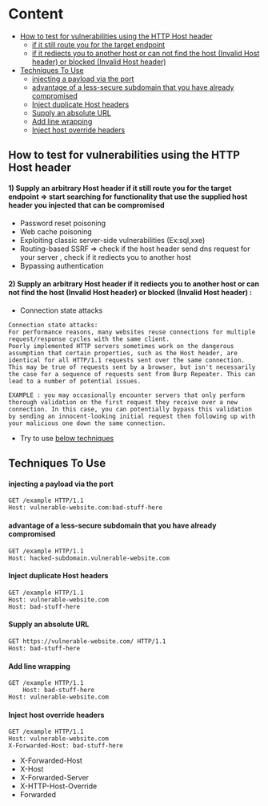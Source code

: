 
# Content 
- [How to test for vulnerabilities using the HTTP Host header](#how-to-test-for-vulnerabilities-using-the-http-host-header)
  - [if it still route you for the target endpoint](#1-supply-an-arbitrary-host-header-if-it-still-route-you-for-the-target-endpoint--start-searching-for-functionality-that-use-the-supplied-host-header-you-injected-that-can-be-compromised)
  - [if it rediects you to another host or can not find the host (Invalid Host header) or blocked (Invalid Host header)](#2-supply-an-arbitrary-host-header-if-it-rediects-you-to-another-host-or-can-not-find-the-host-invalid-host-header-or-blocked-invalid-host-header-)
- [Techniques To Use](#techniques-to-use)
  - [injecting a payload via the port](#injecting-a-payload-via-the-port)
  - [advantage of a less-secure subdomain that you have already compromised](#advantage-of-a-less-secure-subdomain-that-you-have-already-compromised)
  - [Inject duplicate Host headers](#inject-duplicate-host-headers)
  - [Supply an absolute URL](#supply-an-absolute-url)
  - [Add line wrapping](#add-line-wrapping)
  - [Inject host override headers](#inject-host-override-headers)

## How to test for vulnerabilities using the HTTP Host header
#### 1) Supply an arbitrary Host header if it still route you for the target endpoint => start searching for functionality that use the supplied host header you injected that can be compromised 
- Password reset poisoning 
- Web cache poisoning
- Exploiting classic server-side vulnerabilities  (Ex:sql,xxe)
- Routing-based SSRF => check if the host header send dns request for your server , check if it rediects you to another host
- Bypassing authentication
#### 2) Supply an arbitrary Host header if it rediects you to another host or can not find the host (Invalid Host header) or blocked (Invalid Host header) : 
- Connection state attacks
```
Connection state attacks: 
For performance reasons, many websites reuse connections for multiple request/response cycles with the same client.
Poorly implemented HTTP servers sometimes work on the dangerous assumption that certain properties, such as the Host header, are identical for all HTTP/1.1 requests sent over the same connection.
This may be true of requests sent by a browser, but isn't necessarily the case for a sequence of requests sent from Burp Repeater. This can lead to a number of potential issues.

EXAMPLE : you may occasionally encounter servers that only perform thorough validation on the first request they receive over a new connection. In this case, you can potentially bypass this validation by sending an innocent-looking initial request then following up with your malicious one down the same connection. 
```
- Try to use [below techniques](#techniques-to-use) 
  
## Techniques To Use

#### injecting a payload via the port
```http
GET /example HTTP/1.1
Host: vulnerable-website.com:bad-stuff-here
```
#### advantage of a less-secure subdomain that you have already compromised
```http
GET /example HTTP/1.1
Host: hacked-subdomain.vulnerable-website.com
```
#### Inject duplicate Host headers
```http
GET /example HTTP/1.1
Host: vulnerable-website.com
Host: bad-stuff-here
```
#### Supply an absolute URL
```http
GET https://vulnerable-website.com/ HTTP/1.1
Host: bad-stuff-here
```

#### Add line wrapping
```http
GET /example HTTP/1.1
    Host: bad-stuff-here
Host: vulnerable-website.com
```

#### Inject host override headers
```http
GET /example HTTP/1.1
Host: vulnerable-website.com
X-Forwarded-Host: bad-stuff-here
```
- X-Forwarded-Host
- X-Host
- X-Forwarded-Server
- X-HTTP-Host-Override
- Forwarded

 
